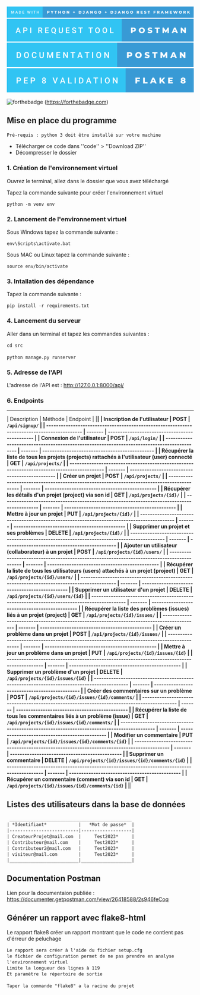 ![Réalisé avec Python + Django + Django rest framwork](/src/softdesk/images/made-with-python-+-django-+-django-rest-framework.svg)
![API request avec Postman](/src/softdesk/images/api-request-tool-postman.svg)
![Documentation avec Postman](/src/softdesk/images/documentation-postman.svg)
![Validation PEP8 avec FLAKE8](/src/softdesk/images/pep-8-validation-flake-8.svg)

![forthebadge](https://forthebadge.com/images/badges/built-with-love.svg) (https://forthebadge.com)

## Mise en place du programme

`Pré-requis : python 3 doit être installé sur votre machine`

- Télécharger ce code dans ''code'' > ''Download ZIP''
- Décompresser le dossier

### 1. Création de l'environnement virtuel

Ouvrez le terminal, allez dans le dossier que vous avez téléchargé

Tapez la commande suivante pour créer l'environnement virtuel

    python -m venv env

### 2. Lancement de l'environnement virtuel

Sous Windows tapez la commande suivante :

    env\Scripts\activate.bat

Sous MAC ou Linux tapez la commande suivante :

    source env/bin/activate

### 3. Intallation des dépendance

Tapez la commande suivante :

    pip install -r requirements.txt

### 4. Lancement du serveur

Aller dans un terminal et tapez les commandes suivantes :

    cd src

    python manage.py runserver

### 5. Adresse de l'API

L'adresse de l'API est : 
    http://127.0.0.1:8000/api/


### 6. Endpoints

 ________________________________________________________________________________________________________________________________________________________
| Description                                                                                 | Méthode | Endpoint                                       |
|________________________________________________________________________________________________________________________________________________________|
| Inscription de l'utilisateur                                                                | POST    | `/api/signup/`                                 |
| ------------------------------------------------------------------------------------------- | ------- | ---------------------------------------------- |
| Connexion de l'utilisateur                                                                  | POST    | `/api/login/`                                  |
| ------------------------------------------------------------------------------------------- | ------- | ---------------------------------------------- |
| Récupérer la liste de tous les projets (projects) rattachés à l'utilisateur (user) connecté | GET     | `/api/projects/`                               |
| ------------------------------------------------------------------------------------------- | ------- | ---------------------------------------------- |
| Créer un projet                                                                             | POST    | `/api/projects/`                               |
| ------------------------------------------------------------------------------------------- | ------- | ---------------------------------------------- |
| Récupérer les détails d'un projet (project) via son id                                      | GET     | `/api/projects/{id}/`                          |
| ------------------------------------------------------------------------------------------- | ------- | ---------------------------------------------- |
| Mettre à jour un projet                                                                     | PUT     | `/api/projects/{id}/`                          |
| ------------------------------------------------------------------------------------------- | ------- | ---------------------------------------------- |
| Supprimer un projet et ses problèmes                                                        | DELETE  | `/api/projects/{id}/`                          |
| ------------------------------------------------------------------------------------------- | ------- | ---------------------------------------------- |
| Ajouter un utilisateur (collaborateur) à un projet                                          | POST    | `/api/projects/{id}/users/`                    |
| ------------------------------------------------------------------------------------------- | ------- | ---------------------------------------------- |
| Récupérer la liste de tous les utilisateurs (users) attachés à un projet (project)          | GET     | `/api/projects/{id}/users/`                    |
| ------------------------------------------------------------------------------------------- | ------- | ---------------------------------------------- |
| Supprimer un utilisateur d'un projet                                                        | DELETE  | `/api/projects/{id}/users/{id}`                |
| ------------------------------------------------------------------------------------------- | ------- | ---------------------------------------------- |
| Récupérer la liste des problèmes (issues) liés à un projet (project)                        | GET     | `/api/projects/{id}/issues/`                   |
| ------------------------------------------------------------------------------------------- | ------- | ---------------------------------------------- |
| Créer un problème dans un projet                                                            | POST    | `/api/projects/{id}/issues/`                   |
| ------------------------------------------------------------------------------------------- | ------- | ---------------------------------------------- |
| Mettre à jour un problème dans un projet                                                    | PUT     | `/api/projects/{id}/issues/{id}`               |
| ------------------------------------------------------------------------------------------- | ------- | ---------------------------------------------- |
| Supprimer un problème d'un projet                                                           | DELETE  | `/api/projects/{id}/issues/{id}`               |
| ------------------------------------------------------------------------------------------- | ------- | ---------------------------------------------- |
| Créer des commentaires sur un problème                                                      | POST    | `/api/projects/{id}/issues/{id}/comments/`     |
| ------------------------------------------------------------------------------------------- | ------- | ---------------------------------------------- |
| Récupérer la liste de tous les commentaires liés à un problème (issue)                      | GET     | `/api/projects/{id}/issues/{id}/comments/`     |
| ------------------------------------------------------------------------------------------- | ------- | ---------------------------------------------- |
| Modifier un commentaire                                                                     | PUT     | `/api/projects/{id}/issues/{id}/comments/{id}` |
| ------------------------------------------------------------------------------------------- | ------- | ---------------------------------------------- |
| Supprimer un commentaire                                                                    | DELETE  | `/api/projects/{id}/issues/{id}/comments/{id}` |
| ------------------------------------------------------------------------------------------- | ------- | ---------------------------------------------- |
| Récupérer un commentaire (comment) via son id                                               | GET     | `/api/projects/{id}/issues/{id}/comments/{id}` |
|________________________________________________________________________________________________________________________________________________________|


## Listes des utilisateurs dans la base de données
     
     ______________________________________________
    | *Identifiant*            |   *Mot de passe*  |
    |--------------------------|-------------------|
    | CreateurProjet@mail.com  |     Test2023*     |
    | Contributeur@mail.com    |     Test2023*     |
    | Contributeur2@mail.com   |     Test2023*     |
    | visiteur@mail.com        |     Test2023*     |
    |__________________________|___________________|


## Documentation Postman

Lien pour la documentaion publiée :
https://documenter.getpostman.com/view/26418588/2s946feCoq


## Générer un rapport avec flake8-html

Le rapport flake8 créer un rapport montrant que le code ne contient pas d'érreur de peluchage

    Le rapport sera créer à l'aide du fichier setup.cfg
    le fichier de configuration permet de ne pas prendre en analyse l'environnement virtuel
    Limite la longueur des lignes à 119
    Et paramètre le répertoire de sortie

    Taper la commande "flake8" a la racine du projet
